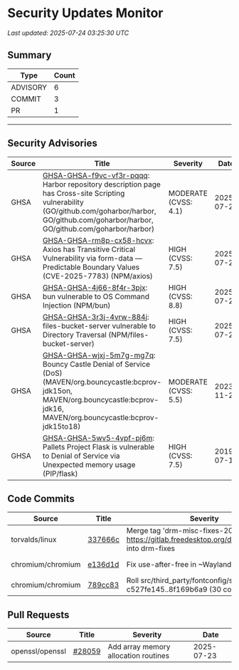 # Security Updates Monitor

*Last updated: 2025-07-24 03:25:30 UTC*

## Summary
| Type | Count |
|------|-------|
| ADVISORY | 6 |
| COMMIT | 3 |
| PR | 1 |

---

## Security Advisories

| Source | Title | Severity | Date |
|--------|-------|----------|------|
| GHSA | [GHSA-GHSA-f9vc-vf3r-pqqq](https://github.com/advisories/GHSA-f9vc-vf3r-pqqq): Harbor repository description page has Cross-site Scripting vulnerability (GO/github.com/goharbor/harbor, GO/github.com/goharbor/harbor, GO/github.com/goharbor/harbor) | MODERATE (CVSS: 4.1) | 2025-07-23 |
| GHSA | [GHSA-GHSA-rm8p-cx58-hcvx](https://github.com/advisories/GHSA-rm8p-cx58-hcvx): Axios has Transitive Critical Vulnerability via form-data — Predictable Boundary Values (CVE-2025-7783) (NPM/axios) | HIGH (CVSS: 7.5) | 2025-07-23 |
| GHSA | [GHSA-GHSA-4j66-8f4r-3pjx](https://github.com/advisories/GHSA-4j66-8f4r-3pjx): bun vulnerable to OS Command Injection (NPM/bun) | HIGH (CVSS: 8.8) | 2025-07-23 |
| GHSA | [GHSA-GHSA-3r3j-4vrw-884j](https://github.com/advisories/GHSA-3r3j-4vrw-884j): files-bucket-server vulnerable to Directory Traversal (NPM/files-bucket-server) | HIGH (CVSS: 7.5) | 2025-07-23 |
| GHSA | [GHSA-GHSA-wjxj-5m7g-mg7q](https://github.com/advisories/GHSA-wjxj-5m7g-mg7q): Bouncy Castle Denial of Service (DoS) (MAVEN/org.bouncycastle:bcprov-jdk15on, MAVEN/org.bouncycastle:bcprov-jdk16, MAVEN/org.bouncycastle:bcprov-jdk15to18) | MODERATE (CVSS: 5.5) | 2023-11-23 |
| GHSA | [GHSA-GHSA-5wv5-4vpf-pj6m](https://github.com/advisories/GHSA-5wv5-4vpf-pj6m): Pallets Project Flask is vulnerable to Denial of Service via Unexpected memory usage (PIP/flask) | HIGH (CVSS: 7.5) | 2019-07-19 |

## Code Commits

| Source | Title | Severity | Date |
|--------|-------|----------|------|
| torvalds/linux | [337666c](https://github.com/torvalds/linux/commit/337666c522b9eca36deabf4133f7b2279155b69f) | Merge tag 'drm-misc-fixes-2025-07-23' of https://gitlab.freedesktop.org/drm/misc/kernel into drm-fixes | 2025-07-23 |
| chromium/chromium | [e136d1d](https://github.com/chromium/chromium/commit/e136d1d8c460baeed12e16886d93687e9938b7d1) | Fix use-after-free in ~WaylandScreen() | 2025-07-23 |
| chromium/chromium | [789cc83](https://github.com/chromium/chromium/commit/789cc83784b69819fe6f49d46f64c32e2445f965) | Roll src/third_party/fontconfig/src/ c527fe145..8f169b6a9 (30 commits) | 2025-07-23 |

## Pull Requests

| Source | Title | Severity | Date |
|--------|-------|----------|------|
| openssl/openssl | [#28059](https://github.com/openssl/openssl/pull/28059) | Add array memory allocation routines | 2025-07-23 |

